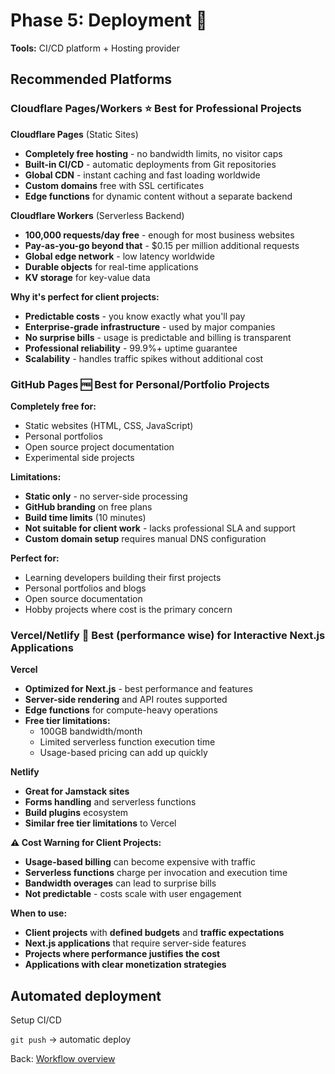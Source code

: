 # Phase 5: Deployment 🚢

**Tools:** CI/CD platform + Hosting provider

## Recommended Platforms

### Cloudflare Pages/Workers ⭐ **Best for Professional Projects**

**Cloudflare Pages** (Static Sites)
- **Completely free hosting** - no bandwidth limits, no visitor caps
- **Built-in CI/CD** - automatic deployments from Git repositories
- **Global CDN** - instant caching and fast loading worldwide
- **Custom domains** free with SSL certificates
- **Edge functions** for dynamic content without a separate backend

**Cloudflare Workers** (Serverless Backend)
- **100,000 requests/day free** - enough for most business websites
- **Pay-as-you-go beyond that** - $0.15 per million additional requests
- **Global edge network** - low latency worldwide
- **Durable objects** for real-time applications
- **KV storage** for key-value data

**Why it's perfect for client projects:**
- **Predictable costs** - you know exactly what you'll pay
- **Enterprise-grade infrastructure** - used by major companies
- **No surprise bills** - usage is predictable and billing is transparent
- **Professional reliability** - 99.9%+ uptime guarantee
- **Scalability** - handles traffic spikes without additional cost

### GitHub Pages 🆓 **Best for Personal/Portfolio Projects**

**Completely free for:**
- Static websites (HTML, CSS, JavaScript)
- Personal portfolios
- Open source project documentation
- Experimental side projects

**Limitations:**
- **Static only** - no server-side processing
- **GitHub branding** on free plans
- **Build time limits** (10 minutes)
- **Not suitable for client work** - lacks professional SLA and support
- **Custom domain setup** requires manual DNS configuration

**Perfect for:**
- Learning developers building their first projects
- Personal portfolios and blogs
- Open source documentation
- Hobby projects where cost is the primary concern

### Vercel/Netlify 🚀 **Best (performance wise) for Interactive Next.js Applications**

**Vercel**
- **Optimized for Next.js** - best performance and features
- **Server-side rendering** and API routes supported
- **Edge functions** for compute-heavy operations
- **Free tier limitations:**
  - 100GB bandwidth/month
  - Limited serverless function execution time
  - Usage-based pricing can add up quickly

**Netlify**
- **Great for Jamstack sites**
- **Forms handling** and serverless functions
- **Build plugins** ecosystem
- **Similar free tier limitations** to Vercel

**⚠️ Cost Warning for Client Projects:**
- **Usage-based billing** can become expensive with traffic
- **Serverless functions** charge per invocation and execution time
- **Bandwidth overages** can lead to surprise bills
- **Not predictable** - costs scale with user engagement

**When to use:**
- **Client projects** with **defined budgets** and **traffic expectations**
- **Next.js applications** that require server-side features
- **Projects where performance justifies the cost**
- **Applications with clear monetization strategies**


## Automated deployment
Setup CI/CD

`git push` → automatic deploy

Back: [Workflow overview](./README.md)

